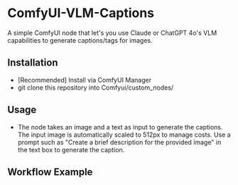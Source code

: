 # ComfyUI-VLM-Captions
A simple ComfyUI node that let's you use Claude or ChatGPT 4o's VLM capabilities to generate captions/tags for images. 


## Installation
- [Recommended] Install via ComfyUI Manager
- git clone this repository into Comfyui/custom_nodes/


## Usage
- The node takes an image and a text as input to generate the captions. The input image is automatically scaled to 512px to manage costs. Use a prompt such as "Create a brief description for the provided image" in the text box to generate the caption.


## Workflow Example


